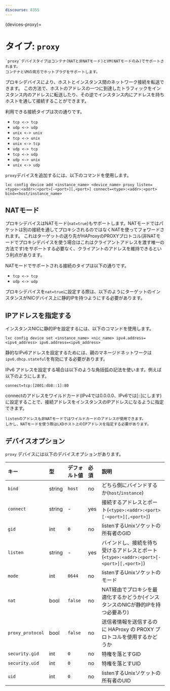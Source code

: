 ```yaml
---
discourse: 8355
---
```


(devices-proxy)=
# タイプ: `proxy`

```{note}
`proxy`デバイスタイプはコンテナ(NATと非NATモード)とVM(NATモードのみ)でサポートされます。
コンテナとVMの両方でホットプラグをサポートします。
```

プロキシデバイスにより、ホストとインスタンス間のネットワーク接続を転送できます。
この方法で、ホストのアドレスの一つに到達したトラフィックをインスタンス内のアドレスに転送したり、その逆でインスタンス内にアドレスを持ちホストを通して接続することができます。

利用できる接続タイプは次の通りです。

- `tcp <-> tcp`
- `udp <-> udp`
- `unix <-> unix`
- `tcp <-> unix`
- `unix <-> tcp`
- `udp <-> tcp`
- `tcp <-> udp`
- `udp <-> unix`
- `unix <-> udp`

`proxy`デバイスを追加するには、以下のコマンドを使用します。

    lxc config device add <instance_name> <device_name> proxy listen=<type>:<addr>:<port>[-<port>][,<port>] connect=<type>:<addr>:<port> bind=<host/instance_name>

## NATモード

プロキシデバイスはNATモード(`nat=true`)もサポートします。NATモードではパケットは別の接続を通してプロキシされるのではなくNATを使ってフォワードされます。
これはターゲットの送り先がHAProxyのPROXYプロトコル(非NATモードでプロキシデバイスを使う場合はこれはクライアントアドレスを渡す唯一の方法です)をサポートする必要なく、クライアントのアドレスを維持できるという利点があります。

NATモードでサポートされる接続のタイプは以下の通りです。

- `tcp <-> tcp`
- `udp <-> udp`

プロキシデバイスを`nat=true`に設定する際は、以下のようにターゲットのインスタンスがNICデバイス上に静的IPを持つようにする必要があります。

## IPアドレスを指定する

インスタンスNICに静的IPを設定するには、以下のコマンドを使用します。

    lxc config device set <instance_name> <nic_name> ipv4.address=<ipv4_address> ipv6.address=<ipv6_address>

静的なIPv6アドレスを設定するためには、親のマネージドネットワークは`ipv6.dhcp.stateful`を有効にする必要があります。

IPv6 アドレスを設定する場合は以下のような角括弧の記法を使います。例えば以下のようにします。

    connect=tcp:[2001:db8::1]:80

connectのアドレスをワイルドカード(IPv4では0.0.0.0、IPv6では[::]にします)に設定することで、接続アドレスをインスタンスのIPアドレスになるように指定できます。

```{note}
listenのアドレスも非NATモードではワイルドカードのアドレスが使用できます。
しかし、NATモードを使う際はLXDホスト上のIPアドレスを指定する必要があります。
```

## デバイスオプション

`proxy` デバイスには以下のデバイスオプションがあります。

キー             | 型     | デフォルト値 | 必須 | 説明
:--              | :--    | :--          | :--  | :--
`bind`           | string | `host`       | no   | どちら側にバインドするか(`host`/`instance`)
`connect`        | string | -            | yes  | 接続するアドレスとポート(`<type>:<addr>:<port>[-<port>][,<port>]`)
`gid`            | int    | `0`          | no   | listenするUnixソケットの所有者のGID
`listen`         | string | -            | yes  | バインドし、接続を待ち受けるアドレスとポート(`<type>:<addr>:<port>[-<port>][,<port>]`)
`mode`           | int    | `0644`       | no   | listenするUnixソケットのモード
`nat`            | bool   | `false`      | no   | NAT経由でプロキシを最適化するかどうか(インスタンスのNICが静的IPを持つ必要あり)
`proxy_protocol` | bool   | `false`      | no   | 送信者情報を送信するのに HAProxy の PROXY プロトコルを使用するかどうか
`security.gid`   | int    | `0`          | no   | 特権を落とすGID
`security.uid`   | int    | `0`          | no   | 特権を落とすUID
`uid`            | int    | `0`          | no   | listenするUnixソケットの所有者のUID
